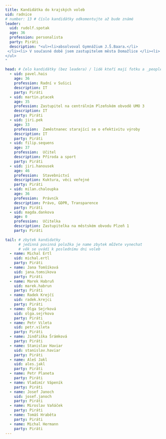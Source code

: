 ```yaml
---
title: Kandidátka do krajských voleb
uid: radnice
# number: 13 # číslo kandidátky odkomentujte až bude známé
leader:
  uid: rudolf.spotak
  age: 36
  profession: personalista
  party: Piráti
  description: "<ul><li>absolvoval Gymnážium J.Š.Baara.</li>
 </li><li> V současné době jsem zastupitelem města Domažlice </li><li> věnuje se lidským zdrojům </li>
</ul>
"

head: # čelo kandidátky (bez leadera) / lidé kteří mají fotku a _people/jmeno.md
  - uid: pavel.hais
    age: 36
    profession: Radní v Sušici
    description: IT
    party: Piráti
  - uid: martin.ptacek
    age: 35
    profession: Zastupitel na centrálním Plzeňském obvodě UMO 3
    description: IT
    party: Piráti
  - uid: jiri.pek
    age: 33
    profession:  Zaměstnanec starající se o efektivitu výroby
    description: IT
    party: Piráti
  - uid: filip.sequens
    age: 37
    profession:  Učitel
    description: Příroda a sport
    party: Piráti
  - uid: jiri.hanousek
    age: 46
    profession:  Stavebnictví
    description: Kuktura, věci veřejné
    party: Piráti
  - uid: milan.chaloupka
    age: 36
    profession:  Právník
    description: Právo, GDPR, Transparence
    party: Piráti
  - uid: magda.dankova
    age: 0
    profession:  Učitelka
    description: Zastupitelka na městském obvodu Plzeň 1
    party: Piráti
    
tail: # zbytek kandidatky
      # jedinná povinná položka je name zbytek můžete vynechat
      # věk se uvádí k poslednímu dni voleb
  - name: Michal Ertl
    uid: michal.ertl
    party: Piráti
  - name: Jana Tomšíková
    uid: jana.tomsikova
    party: Piráti
  - name: Marek Habruň
    uid: marek.habrun
    party: Piráti
  - name: Radek Krejčí
    uid: radek.krejci
    party: Piráti
  - name: Olga Sejrková
    uid: olga.sejrkova
    party: Piráti
  - name: Petr Vileta
    uid: petr.vileta
    party: Piráti
  - name: Jindřiška Šrámková
    party: Piráti
  - name: Stanislav Haviar
    uid: stanislav.haviar
    party: Piráti
  - name: Aleš Jakl 
    uid: ales.jakl
    party: Piráti
  - name: Petr Planeta
    party: Piráti
  - name: Vladimír Vápeník 
    party: Piráti
  - name: Josef Janoch 
    uid: josef.janoch
    party: Piráti
  - name: Miroslav Vaňáček 
    party: Piráti
  - name: Tomáš Hraběta
    party: Piráti
  - name: Michal Hermann 
    party: Piráti
---
```

